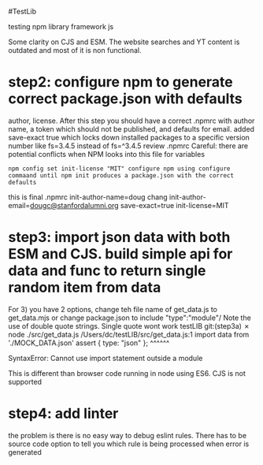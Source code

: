 #TestLib


testing npm library framework js


Some clarity on CJS and ESM. The website searches and YT content is outdated and most of it is non functional. 

# step2: configure npm to generate correct package.json with defaults

author, license. After this step you should have a correct .npmrc with author
name, a token which should not be published, and defaults for email. 
added save-exact true which locks down installed packages to a specific version
number like fs=3.4.5 instead of fs=^3.4.5 
review .npmrc
Careful: there are potential conflicts when NPM looks into this file for variables

`
npm config set init-license "MIT"
configure npm using configure commaand until npm init produces a package.json with the correct defaults
`

this is final .npmrc
init-author-name=doug chang
init-author-email=dougc@stanfordalumni.org
save-exact=true
init-license=MIT


# step3: import json data with both ESM and CJS. build simple api for data and func to return single random item from data

For 3) you have 2 options, change teh file name of get_data.js to get_data.mjs or change package.json to include "type":"module"/ Note the use of double quote strings. Single quote wont work
 testLIB git:(step3a) ✗ node ./src/get_data.js
/Users/dc/testLIB/src/get_data.js:1
import data from './MOCK_DATA.json' assert { type: "json" };
^^^^^^

SyntaxError: Cannot use import statement outside a module

This is different than browser code running in node using ES6. CJS is not supported



# step4: add linter

the problem is there is no easy way to debug eslint rules. There has to be source code option to tell you which rule is being processed when error is generated
